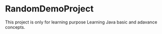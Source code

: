 # RandomDemoProject
This project is only for learning purpose
Learning Java basic and adavance concepts.
